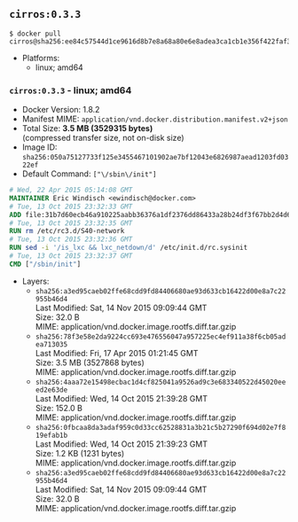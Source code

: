 ## `cirros:0.3.3`

```console
$ docker pull cirros@sha256:ee84c57544d1ce9616d8b7e8a68a80e6e8adea3ca1cb1e356f422faf3ed31795
```

-	Platforms:
	-	linux; amd64

### `cirros:0.3.3` - linux; amd64

-	Docker Version: 1.8.2
-	Manifest MIME: `application/vnd.docker.distribution.manifest.v2+json`
-	Total Size: **3.5 MB (3529315 bytes)**  
	(compressed transfer size, not on-disk size)
-	Image ID: `sha256:050a75127733f125e3455467101902ae7bf12043e6826987aead1203fd0322ef`
-	Default Command: `["\/sbin\/init"]`

```dockerfile
# Wed, 22 Apr 2015 05:14:08 GMT
MAINTAINER Eric Windisch <ewindisch@docker.com>
# Tue, 13 Oct 2015 23:32:33 GMT
ADD file:31b7d60ecb46a910225aabb36376a1df2376dd86433a28b24df3f67bb2d4d618 in /
# Tue, 13 Oct 2015 23:32:35 GMT
RUN rm /etc/rc3.d/S40-network
# Tue, 13 Oct 2015 23:32:36 GMT
RUN sed -i '/is_lxc && lxc_netdown/d' /etc/init.d/rc.sysinit
# Tue, 13 Oct 2015 23:32:37 GMT
CMD ["/sbin/init"]
```

-	Layers:
	-	`sha256:a3ed95caeb02ffe68cdd9fd84406680ae93d633cb16422d00e8a7c22955b46d4`  
		Last Modified: Sat, 14 Nov 2015 09:09:44 GMT  
		Size: 32.0 B  
		MIME: application/vnd.docker.image.rootfs.diff.tar.gzip
	-	`sha256:78f3e58e2da9224cc693e476556047a957225ec4ef911a38f6cb05adea713035`  
		Last Modified: Fri, 17 Apr 2015 01:21:45 GMT  
		Size: 3.5 MB (3527868 bytes)  
		MIME: application/vnd.docker.image.rootfs.diff.tar.gzip
	-	`sha256:4aaa72e15498ecbac1d4cf825041a9526ad9c3e683340522d45020eeed2e63de`  
		Last Modified: Wed, 14 Oct 2015 21:39:28 GMT  
		Size: 152.0 B  
		MIME: application/vnd.docker.image.rootfs.diff.tar.gzip
	-	`sha256:0fbcaa8da3adaf959c0d33cc62528831a3b21c5b27290f694d02e7f819efab1b`  
		Last Modified: Wed, 14 Oct 2015 21:39:23 GMT  
		Size: 1.2 KB (1231 bytes)  
		MIME: application/vnd.docker.image.rootfs.diff.tar.gzip
	-	`sha256:a3ed95caeb02ffe68cdd9fd84406680ae93d633cb16422d00e8a7c22955b46d4`  
		Last Modified: Sat, 14 Nov 2015 09:09:44 GMT  
		Size: 32.0 B  
		MIME: application/vnd.docker.image.rootfs.diff.tar.gzip
